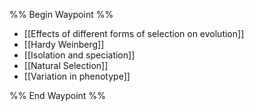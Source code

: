 %% Begin Waypoint %%
- [[Effects of different forms of selection on evolution]]
- [[Hardy Weinberg]]
- [[Isolation and speciation]]
- [[Natural Selection]]
- [[Variation in phenotype]]

%% End Waypoint %%